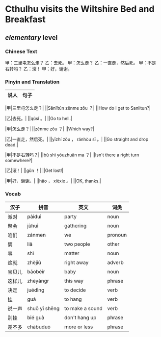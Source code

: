 # Cthulhu visits the Wiltshire Bed and Breakfast
## *elementary* level

### Chinese Text
甲：三里屯怎么走？
乙：去死。
甲：怎么走？
乙：一直走，然后死。
甲：不是右转吗？
乙：滚！
甲：好，谢谢。

### Pinyin and Translation
|说人|句子|
|----|----|

|甲|三里屯怎么走？|
||Sānlǐtún zěnme zǒu ？|
||How do I get to Sanlitun?|

|乙|去死。|
||qùsǐ 。|
||Go to hell.|

|甲|怎么走？|
||zěnme zǒu ？|
||Which way?|

|乙|一直走，然后死。|
||yīzhí zǒu ， ránhòu sǐ 。|
||Go straight and drop dead.|

|甲|不是右转吗？|
||bù shì yòuzhuǎn ma ？|
||Isn't there a right turn somewhere?|

|乙|滚！|
||gǔn ！|
||Get lost!|

|甲|好，谢谢。|
||hǎo ， xièxie 。|
||OK, thanks.|
### Vocab
|汉子|拼音|英文|词类|
|----|----|----|----|
|派对|pàiduì|party|noun|
|聚会|jùhuì|gathering|noun|
|咱们|zánmen|we|pronoun|
|俩|liǎ|two people|other|
|事|shì|matter|noun|
|这就|zhèjiù|right away|adverb|
|宝贝儿|bǎobèir|baby|noun|
|这样儿|zhèyàngr|this way|phrase|
|决定|juédìng|to decide|verb|
|挂|guà|to hang|verb|
|说一声|shuō yī shēng|to make a sound|verb|
|别挂|bié guà|don't hang up|phrase|
|差不多|chàbuduō|more or less|phrase|
